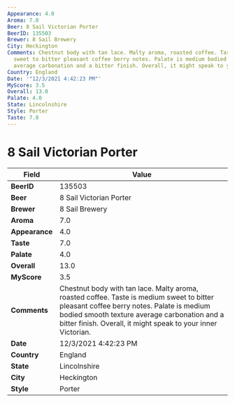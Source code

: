 ```yaml
---
Appearance: 4.0
Aroma: 7.0
Beer: 8 Sail Victorian Porter
BeerID: 135503
Brewer: 8 Sail Brewery
City: Heckington
Comments: Chestnut body with tan lace. Malty aroma, roasted coffee. Taste is medium
  sweet to bitter pleasant coffee berry notes. Palate is medium bodied smooth texture
  average carbonation and a bitter finish. Overall, it might speak to your inner Victorian.
Country: England
Date: '"12/3/2021 4:42:23 PM"'
MyScore: 3.5
Overall: 13.0
Palate: 4.0
State: Lincolnshire
Style: Porter
Taste: 7.0
---
```


# 8 Sail Victorian Porter

| Field         | Value |
|---------------|-------|
| **BeerID** | 135503 |
| **Beer** | 8 Sail Victorian Porter |
| **Brewer** | 8 Sail Brewery |
| **Aroma** | 7.0 |
| **Appearance** | 4.0 |
| **Taste** | 7.0 |
| **Palate** | 4.0 |
| **Overall** | 13.0 |
| **MyScore** | 3.5 |
| **Comments** | Chestnut body with tan lace. Malty aroma, roasted coffee. Taste is medium sweet to bitter pleasant coffee berry notes. Palate is medium bodied smooth texture average carbonation and a bitter finish. Overall, it might speak to your inner Victorian. |
| **Date** | 12/3/2021 4:42:23 PM |
| **Country** | England |
| **State** | Lincolnshire |
| **City** | Heckington |
| **Style** | Porter |
